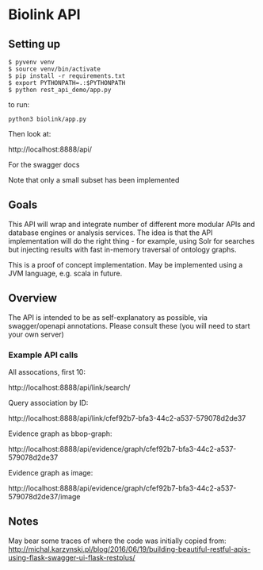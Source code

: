 # Biolink API

## Setting up

```
$ pyvenv venv
$ source venv/bin/activate
$ pip install -r requirements.txt
$ export PYTHONPATH=.:$PYTHONPATH
$ python rest_api_demo/app.py
```

to run:

```
python3 biolink/app.py
```

Then look at:

http://localhost:8888/api/

For the swagger docs

Note that only a small subset has been implemented

## Goals

This API will wrap and integrate number of different more modular APIs
and database engines or analysis services. The idea is that the API
implementation will do the right thing - for example, using Solr for
searches but injecting results with fast in-memory traversal of
ontology graphs.

This is a proof of concept implementation. May be implemented using a JVM language, e.g. scala in future.

## Overview

The API is intended to be as self-explanatory as possible, via
swagger/openapi annotations. Please consult these (you will need to
start your own server)

### Example API calls

All assocations, first 10:

http://localhost:8888/api/link/search/

Query association by ID:

http://localhost:8888/api/link/cfef92b7-bfa3-44c2-a537-579078d2de37

Evidence graph as bbop-graph:

http://localhost:8888/api/evidence/graph/cfef92b7-bfa3-44c2-a537-579078d2de37

Evidence graph as image:

http://localhost:8888/api/evidence/graph/cfef92b7-bfa3-44c2-a537-579078d2de37/image

## Notes

May bear some traces of where the code was initially copied from:
http://michal.karzynski.pl/blog/2016/06/19/building-beautiful-restful-apis-using-flask-swagger-ui-flask-restplus/
